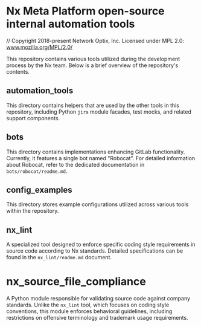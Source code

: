 # Nx Meta Platform open-source internal automation tools

// Copyright 2018-present Network Optix, Inc. Licensed under MPL 2.0: www.mozilla.org/MPL/2.0/

This repository contains various tools utilized during the development process by the Nx team.
Below is a brief overview of the repository's contents.

## automation_tools

This directory contains helpers that are used by the other tools in this repository, including
Python `jira` module facades, test mocks, and related support components.

## bots

This directory contains implementations enhancing GitLab functionality. Currently, it features a
single bot named "Robocat". For detailed information about Robocat, refer to the dedicated
documentation in `bots/robocat/readme.md`.

## config_examples

This directory stores example configurations utilized across various tools within the repository.

## nx_lint

A specialized tool designed to enforce specific coding style requirements in source code according
to Nx standards. Detailed specifications can be found in the `nx_lint/readme.md` document.

# nx_source_file_compliance

A Python module responsible for validating source code against company standards. Unlike the
`nx_lint` tool, which focuses on coding style conventions, this module enforces behavioral
guidelines, including restrictions on offensive terminology and trademark usage requirements.
